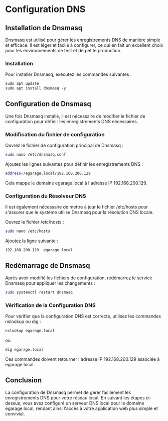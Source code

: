 # Configuration DNS

## Installation de Dnsmasq

Dnsmasq est utilisé pour gérer les enregistrements DNS de manière simple et efficace. Il est léger et facile à configurer, ce qui en fait un excellent choix pour les environnements de test et de petite production.

### Installation

Pour installer Dnsmasq, exécutez les commandes suivantes :

```markdown
sudo apt update
sudo apt install dnsmasq -y
```

## Configuration de Dnsmasq

Une fois Dnsmasq installé, il est nécessaire de modifier le fichier de configuration pour définir les enregistrements DNS nécessaires.

### Modification du fichier de configuration

Ouvrez le fichier de configuration principal de Dnsmasq :

```bash
sudo nano /etc/dnsmasq.conf
```

Ajoutez les lignes suivantes pour définir les enregistrements DNS :

```bash
address=/egarage.local/192.168.200.129
```

Cela mappe le domaine egarage.local à l'adresse IP 192.168.200.129.

### Configuration du Résolveur DNS

Il est également nécessaire de mettre à jour le fichier /etc/hosts pour s'assurer que le système utilise Dnsmasq pour la résolution DNS locale.

Ouvrez le fichier /etc/hosts :

```bash
sudo nano /etc/hosts
```

Ajoutez la ligne suivante :

```bash
192.168.200.129  egarage.local
```

## Redémarrage de Dnsmasq

Après avoir modifié les fichiers de configuration, redémarrez le service Dnsmasq pour appliquer les changements :

```bash
sudo systemctl restart dnsmasq
```

### Vérification de la Configuration DNS

Pour vérifier que la configuration DNS est correcte, utilisez les commandes nslookup ou dig :

```bash
nslookup egarage.local
```

ou

```bash
dig egarage.local
```

Ces commandes doivent retourner l'adresse IP 192.168.200.129 associée à egarage.local.


## Conclusion

La configuration de Dnsmasq permet de gérer facilement les enregistrements DNS pour votre réseau local. En suivant les étapes ci-dessus, vous avez configuré un serveur DNS local pour le domaine egarage.local, rendant ainsi l'accès à votre application web plus simple et convivial.
